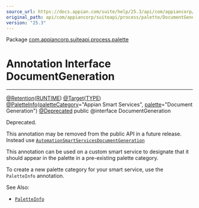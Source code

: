 ```yaml
---
source_url: https://docs.appian.com/suite/help/25.3/api/com/appiancorp/suiteapi/process/palette/DocumentGeneration.html
original_path: api/com/appiancorp/suiteapi/process/palette/DocumentGeneration.html
version: "25.3"
---
```


Package [com.appiancorp.suiteapi.process.palette](package-summary.html)

# Annotation Interface DocumentGeneration

* * *

[@Retention](https://docs.oracle.com/en/java/javase/17/docs/api/java.base/java/lang/annotation/Retention.html "class or interface in java.lang.annotation")([RUNTIME](https://docs.oracle.com/en/java/javase/17/docs/api/java.base/java/lang/annotation/RetentionPolicy.html#RUNTIME "class or interface in java.lang.annotation")) [@Target](https://docs.oracle.com/en/java/javase/17/docs/api/java.base/java/lang/annotation/Target.html "class or interface in java.lang.annotation")([TYPE](https://docs.oracle.com/en/java/javase/17/docs/api/java.base/java/lang/annotation/ElementType.html#TYPE "class or interface in java.lang.annotation")) [@PaletteInfo](PaletteInfo.html "annotation interface in com.appiancorp.suiteapi.process.palette")([paletteCategory](PaletteInfo.html#paletteCategory\(\))\="Appian Smart Services", [palette](PaletteInfo.html#palette\(\))\="Document Generation") [@Deprecated](https://docs.oracle.com/en/java/javase/17/docs/api/java.base/java/lang/Deprecated.html "class or interface in java.lang") public @interface DocumentGeneration

Deprecated.

This annotation may be removed from the public API in a future release. Instead use [`AutomationSmartServicesDocumentGeneration`](AutomationSmartServicesDocumentGeneration.html "annotation interface in com.appiancorp.suiteapi.process.palette")

This annotation can be used on a custom smart service to designate that it should appear in the palette in a pre-existing palette category.

To create a new palette category for your smart service, use the `PaletteInfo` annotation.

See Also:

-   [`PaletteInfo`](PaletteInfo.html "annotation interface in com.appiancorp.suiteapi.process.palette")